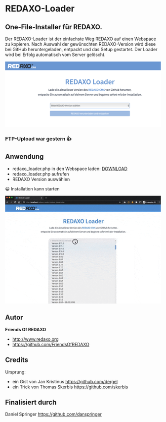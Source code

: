 # REDAXO-Loader

## One-File-Installer für REDAXO. 

Der REDAXO-Loader ist der einfachste Weg REDAXO auf einen Webspace zu kopieren.  Nach Auswahl der gewünschten REDAXO-Version wird diese bei GitHub heruntergeladen, entpackt und das Setup gestartet. Der Loader wird bei Erfolg automatisch vom Server gelöscht.  

![Screenshot](https://raw.githubusercontent.com/FriendsOfREDAXO/redaxo_loader/assets/screenshot.png)

### FTP-Upload war gestern 👍

## Anwendung
- redaxo_loader.php in den Webspace laden: [DOWNLOAD](https://github.com/FriendsOfREDAXO/redaxo_loader/releases/download/1.0.1/redaxo_loader.php)
- redaxo_loader.php aufrufen
- REDAXO Version auswählen

😀 Installation kann starten

![Vorschau](https://raw.githubusercontent.com/FriendsOfREDAXO/redaxo_loader/assets/redaxo_loader.gif)


## Autor

**Friends Of REDAXO**

* http://www.redaxo.org
* https://github.com/FriendsOfREDAXO


## Credits

Ursprung: 

- ein Gist von Jan Kristinus https://github.com/dergel
- ein Trick von Thomas Skerbis https://github.com/skerbis 

## Finalisiert durch 

Daniel Springer https://github.com/danspringer
